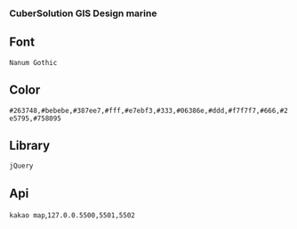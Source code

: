 ### CuberSolution GIS Design marine

## Font

`Nanum Gothic`

## Color

`#263748,#bebebe,#387ee7,#fff,#e7ebf3,#333,#06386e,#ddd,#f7f7f7,#666,#2e5795,#758095`

## Library

`jQuery`

## Api
`kakao map`,`127.0.0.5500,5501,5502`
